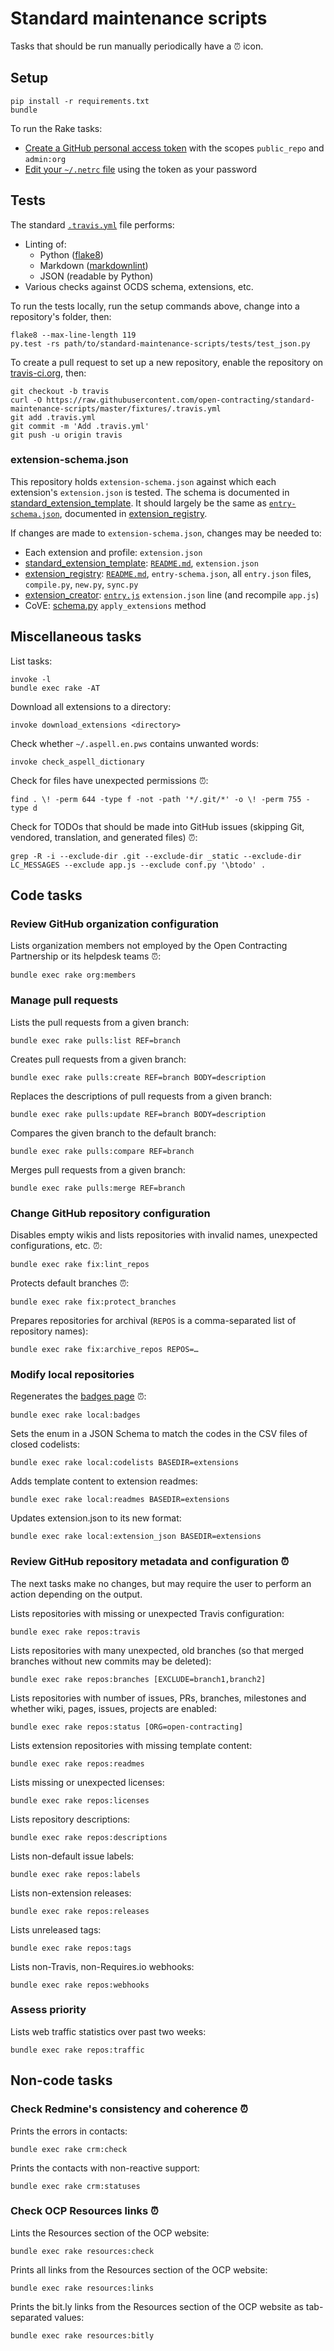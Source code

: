 # Standard maintenance scripts

Tasks that should be run manually periodically have a ⏰ icon.

## Setup

    pip install -r requirements.txt
    bundle

To run the Rake tasks:

* [Create a GitHub personal access token](https://github.com/settings/tokens) with the scopes `public_repo` and `admin:org`
* [Edit your `~/.netrc` file](https://github.com/octokit/octokit.rb#using-a-netrc-file) using the token as your password

## Tests

The standard [`.travis.yml`](fixtures/.travis.yml) file performs:

* Linting of:
  * Python ([flake8](https://pypi.python.org/pypi/flake8))
  * Markdown ([markdownlint](https://github.com/markdownlint/markdownlint))
  * JSON (readable by Python)
* Various checks against OCDS schema, extensions, etc.

To run the tests locally, run the setup commands above, change into a repository's folder, then:

    flake8 --max-line-length 119
    py.test -rs path/to/standard-maintenance-scripts/tests/test_json.py

To create a pull request to set up a new repository, enable the repository on [travis-ci.org](https://travis-ci.org), then:

    git checkout -b travis
    curl -O https://raw.githubusercontent.com/open-contracting/standard-maintenance-scripts/master/fixtures/.travis.yml
    git add .travis.yml
    git commit -m 'Add .travis.yml'
    git push -u origin travis

### extension-schema.json

This repository holds `extension-schema.json` against which each extension's `extension.json` is tested. The schema is documented in [standard_extension_template](https://github.com/open-contracting/standard_extension_template#extensionjson). It should largely be the same as [`entry-schema.json`](https://github.com/open-contracting/extension_registry/blob/master/entry-schema.json), documented in [extension_registry](https://github.com/open-contracting/extension_registry#entryjson).

If changes are made to `extension-schema.json`, changes may be needed to:

* Each extension and profile: `extension.json`
* [standard_extension_template](https://github.com/open-contracting/standard_extension_template): [`README.md`](https://github.com/open-contracting/standard_extension_template#extensionjson), `extension.json`
* [extension_registry](https://github.com/open-contracting/extension_registry): [`README.md`](https://github.com/open-contracting/extension_registry#entryjson), `entry-schema.json`, all `entry.json` files, `compile.py`, `new.py`, `sync.py`
* [extension_creator](https://github.com/open-contracting/extension_creator): [`entry.js`](https://github.com/open-contracting/extension_creator/blob/gh-pages/entry.js#L125) `extension.json` line (and recompile `app.js`)
* CoVE: [schema.py](https://github.com/OpenDataServices/cove/blob/master/cove_ocds/lib/schema.py#L116) `apply_extensions` method

## Miscellaneous tasks

List tasks:

    invoke -l
    bundle exec rake -AT

Download all extensions to a directory:

    invoke download_extensions <directory>

Check whether `~/.aspell.en.pws` contains unwanted words:

    invoke check_aspell_dictionary

Check for files have unexpected permissions ⏰:

    find . \! -perm 644 -type f -not -path '*/.git/*' -o \! -perm 755 -type d

Check for TODOs that should be made into GitHub issues (skipping Git, vendored, translation, and generated files) ⏰:

    grep -R -i --exclude-dir .git --exclude-dir _static --exclude-dir LC_MESSAGES --exclude app.js --exclude conf.py '\btodo' .

## Code tasks

### Review GitHub organization configuration

Lists organization members not employed by the Open Contracting Partnership or its helpdesk teams ⏰:

    bundle exec rake org:members

### Manage pull requests

Lists the pull requests from a given branch:

    bundle exec rake pulls:list REF=branch

Creates pull requests from a given branch:

    bundle exec rake pulls:create REF=branch BODY=description

Replaces the descriptions of pull requests from a given branch:

    bundle exec rake pulls:update REF=branch BODY=description

Compares the given branch to the default branch:

    bundle exec rake pulls:compare REF=branch

Merges pull requests from a given branch:

    bundle exec rake pulls:merge REF=branch

### Change GitHub repository configuration

Disables empty wikis and lists repositories with invalid names, unexpected configurations, etc. ⏰:

    bundle exec rake fix:lint_repos

Protects default branches ⏰:

    bundle exec rake fix:protect_branches

Prepares repositories for archival (`REPOS` is a comma-separated list of repository names):

    bundle exec rake fix:archive_repos REPOS=…

### Modify local repositories

Regenerates the [badges page](badges.md) ⏰:

    bundle exec rake local:badges

Sets the enum in a JSON Schema to match the codes in the CSV files of closed codelists:

    bundle exec rake local:codelists BASEDIR=extensions

Adds template content to extension readmes:

    bundle exec rake local:readmes BASEDIR=extensions

Updates extension.json to its new format:

    bundle exec rake local:extension_json BASEDIR=extensions

### Review GitHub repository metadata and configuration ⏰

The next tasks make no changes, but may require the user to perform an action depending on the output.

Lists repositories with missing or unexpected Travis configuration:

    bundle exec rake repos:travis

Lists repositories with many unexpected, old branches (so that merged branches without new commits may be deleted):

    bundle exec rake repos:branches [EXCLUDE=branch1,branch2]

Lists repositories with number of issues, PRs, branches, milestones and whether wiki, pages, issues, projects are enabled:

    bundle exec rake repos:status [ORG=open-contracting]

Lists extension repositories with missing template content:

    bundle exec rake repos:readmes

Lists missing or unexpected licenses:

    bundle exec rake repos:licenses

Lists repository descriptions:

    bundle exec rake repos:descriptions

Lists non-default issue labels:

    bundle exec rake repos:labels

Lists non-extension releases:

    bundle exec rake repos:releases

Lists unreleased tags:

    bundle exec rake repos:tags

Lists non-Travis, non-Requires.io webhooks:

    bundle exec rake repos:webhooks

### Assess priority

Lists web traffic statistics over past two weeks:

    bundle exec rake repos:traffic

## Non-code tasks

### Check Redmine's consistency and coherence ⏰

Prints the errors in contacts:

    bundle exec rake crm:check

Prints the contacts with non-reactive support:

    bundle exec rake crm:statuses

### Check OCP Resources links ⏰

Lints the Resources section of the OCP website:

    bundle exec rake resources:check

Prints all links from the Resources section of the OCP website:

    bundle exec rake resources:links

Prints the bit.ly links from the Resources section of the OCP website as tab-separated values:

    bundle exec rake resources:bitly
